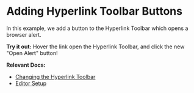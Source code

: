 # Adding Hyperlink Toolbar Buttons

In this example, we add a button to the Hyperlink Toolbar which opens a browser alert.

**Try it out:** Hover the link open the Hyperlink Toolbar, and click the new "Open Alert" button!

**Relevant Docs:**

- [Changing the Hyperlink Toolbar](/docs/ui-components/hyperlink-toolbar#changing-the-hyperlink-toolbar)
- [Editor Setup](/docs/editor-basics/setup)